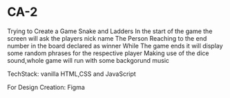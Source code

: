 # CA-2

Trying to Create a Game Snake and Ladders
In the start of the game the screen will ask the players nick name 
The Person Reaching to the end number in the board declared as winner
While The game ends it will display some random phrases for the respective player
Making use of the dice sound,whole game will run with some backgorund music

TechStack: vanilla HTML,CSS and JavaScript

For Design Creation: Figma
